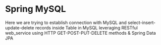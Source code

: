 # Spring MySQL

Here we are trying to establish connection with MySQL and select-insert-update-delete records inside Table in MySQL leveraging RESTful web_service using HTTP GET-POST-PUT-DELETE methods & Spring Data JPA
